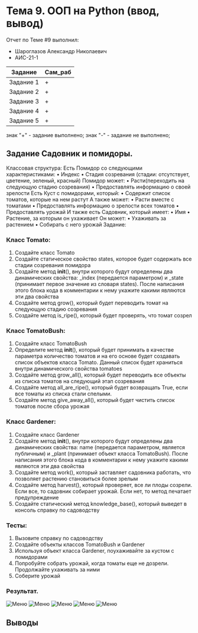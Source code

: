 # Тема 9. ООП на Python (ввод, вывод)
Отчет по Теме #9 выполнил:
- Шароглазов Александр Николаевич
- АИС-21-1

| Задание | Сам_раб | 
| ------ | ------ | 
| Задание 1 | + |
| Задание 2 | + |
| Задание 3 | + |
| Задание 4 | + |
| Задание 5 | + |

знак "+" - задание выполнено; знак "-" - задание не выполнено;

## Задание Садовник и помидоры.

Классовая структура: Есть Помидор со следующими характеристиками:
• Индекс
• Стадия созревания (стадии: отсутствует, цветение, зеленый, красный)
Помидор может:
• Расти(переходить на следующую стадию созревания) •
Предоставлять информацию о своей зрелости Есть Куст с помидорами, который: •
Содержит список томатов, которые на нем растут
А также может: 
• Расти вместе с томатами 
• Предоставлять информацию о зрелости всех томатов 
• Предоставлять урожай 
И также есть Садовник, который имеет:
• Имя 
• Растение, за которым он ухаживает
Он может:
• Ухаживать за растением 
• Собирать с него урожай
Задание:

### Класс Tomato:
1) Создайте класс Tomato
2) Создайте статическое свойство states, которое будет содержать все стадии созревания помидора
3) Создайте метод __init__(), внутри которого будут определены два динамических свойства: _index (передается параметром) и _state (принимает первое значение из словаря states). После написания этого блока кода в комментарии к нему укажите какими являются эти два свойства
4) Создайте метод grow(), который будет переводить томат на следующую стадию созревания
5) Создайте метод is_ripe(), который будет проверять, что томат созрел
   
### Класс TomatoBush:
1) Создайте класс TomatoBush
2) Определите метод __init__(), который будет принимать в качестве параметра количество томатов и на его основе будет создавать список объектов класса Tomato. Данный список будет храниться внутри динамического свойства tomatoes
3) Создайте метод grow_all(), который будет переводить все объекты из списка томатов на следующий этап созревания
4) Создайте метод all_are_ripe(), который будет возвращать True, если все томаты из списка стали спелыми.
5) Создайте метод give_away_all(), который будет чистить список томатов после сбора урожая

### Класс Gardener:
1) Создайте класс Gardener
2) Создайте метод __init__(), внутри которого будут определены два динамических свойства: name (передается параметром, является публичным) и _plant (принимает объект класса TomatoBush). После написания этого блока кода в комментарии к нему укажите какими являются эти два свойства
3) Создайте метод work(), который заставляет садовника работать, что позволяет растению становиться более зрелым
4) Создайте метод harvest(), который проверяет, все ли плоды созрели. Если все, то садовник собирает урожай. Если нет, то метод печатает предупреждение
5) Создайте статический метод knowledge_base(), который выведет в консоль справку по садоводству

### Тесты:
1) Вызовите справку по садоводству
2) Создайте объекты классов TomatoBush и Gardener
3) Используя объект класса Gardener, поухаживайте за кустом с помидорами
4) Попробуйте собрать урожай, когда томаты еще не дозрели. Продолжайте ухаживать за ними
5) Соберите урожай

### Результат.

![Меню]()
![Меню]()
![Меню]()
![Меню]()
![Меню]()

## Выводы

